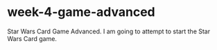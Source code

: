 # week-4-game-advanced
Star Wars Card Game Advanced. 
I am going to attempt to start the Star Wars Card game.

